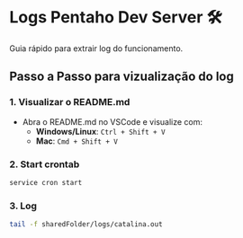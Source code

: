 # **Logs Pentaho Dev Server 🛠️**

Guia rápido para extrair log do funcionamento.

## **Passo a Passo para vizualização do log**

### 1. Visualizar o README.md
- Abra o README.md no VSCode e visualize com:
  - **Windows/Linux**: `Ctrl + Shift + V`
  - **Mac**: `Cmd + Shift + V`

### 2. Start crontab
  
```bash
service cron start
```

### 3. Log

```bash
tail -f sharedFolder/logs/catalina.out
```
